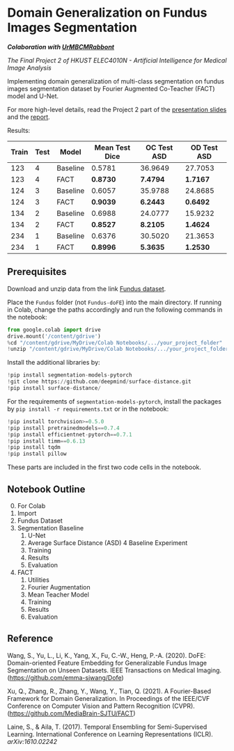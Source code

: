 # Domain Generalization on Fundus Images Segmentation
***Colaboration with [UrMBCMRabbont](https://github.com/UrMBCMRabbont)***

*The Final Project 2 of HKUST ELEC4010N - Artificial Intelligence for Medical Image Analysis*

Implementing domain generalization of multi-class segmentation on fundus images segmentation dataset by Fourier Augmented Co-Teacher (FACT) model and U-Net.

For more high-level details, read the Project 2 part of the [presentation slides](./Presentation.pdf) and the [report](./Report.pdf).

Results:

| Train | Test | Model    | Mean Test Dice | OC Test ASD | OD Test ASD |
|-------|------|----------|----------------|-------------|-------------|
| 123   | 4    | Baseline | 0.5781         | 36.9649     | 27.7053     |
| 123   | 4    | FACT     | **0.8730**     | **7.4794**  | **1.7167**  |
| 124   | 3    | Baseline | 0.6057         | 35.9788     | 24.8685     |
| 124   | 3    | FACT     | **0.9039**     | **6.2443**  | **0.6492**  |
| 134   | 2    | Baseline | 0.6988         | 24.0777     | 15.9232     |
| 134   | 2    | FACT     | **0.8527**     | **8.2105**  | **1.4624**  |
| 234   | 1    | Baseline | 0.6376         | 30.5020     | 21.3653     |
| 234   | 1    | FACT     | **0.8996**     | **5.3635**  | **1.2530**  |



## Prerequisites
Download and unzip data from the link [Fundus dataset](https://drive.google.com/u/0/uc?id=1p33nsWQaiZMAgsruDoJLyatoq5XAH-TH&export=download).

Place the `Fundus` folder (not `Fundus-doFE`)  into the main directory. If running in Colab, change the paths accordingly and run the following commands in the notebook:

```python
from google.colab import drive
drive.mount('/content/gdrive')
%cd "/content/gdrive/MyDrive/Colab Notebooks/.../your_project_folder"
!unzip "/content/gdrive/MyDrive/Colab Notebooks/.../your_project_folder/Fundus-doFE.zip" -d "/content/"
```

Install the additional libraries by:

```python
!pip install segmentation-models-pytorch
!git clone https://github.com/deepmind/surface-distance.git
!pip install surface-distance/
```

For the requirements of `segmentation-models-pytorch`, install the packages by `pip install -r requirements.txt` or in the notebook:

```python
!pip install torchvision>=0.5.0
!pip install pretrainedmodels==0.7.4
!pip install efficientnet-pytorch==0.7.1
!pip install timm==0.6.13
!pip install tqdm
!pip install pillow
```

These parts are included in the first two code cells in the notebook.

## Notebook Outline
0. For Colab
1. Import
2. Fundus Dataset
3. Segmentation Baseline
    1. U-Net
    2. Average Surface Distance (ASD)
4 Baseline Experiment
    1. Training
    2. Results
    3. Evaluation
5. FACT
    1. Utilities
    2. Fourier Augmentation
    3. Mean Teacher Model
    4. Training
    5. Results
    6. Evaluation

## Reference
Wang, S., Yu, L., Li, K., Yang, X., Fu, C.-W., Heng, P.-A. (2020). DoFE: Domain-oriented Feature Embedding for
Generalizable Fundus Image Segmentation on Unseen Datasets. IEEE Transactions on Medical Imaging.
(https://github.com/emma-sjwang/Dofe)

Xu, Q., Zhang, R., Zhang, Y., Wang, Y., Tian, Q. (2021). A Fourier-Based Framework for Domain Generalization. In
Proceedings of the IEEE/CVF Conference on Computer Vision and Pattern Recognition (CVPR).
(https://github.com/MediaBrain-SJTU/FACT)

Laine, S., & Aila, T. (2017). Temporal Ensembling for Semi-Supervised Learning. International Conference on
Learning Representations (ICLR). *arXiv:1610.02242*
